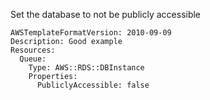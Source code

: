 
Set the database to not be publicly accessible

```yaml---
AWSTemplateFormatVersion: 2010-09-09
Description: Good example
Resources:
  Queue:
    Type: AWS::RDS::DBInstance
    Properties:
      PubliclyAccessible: false


```


